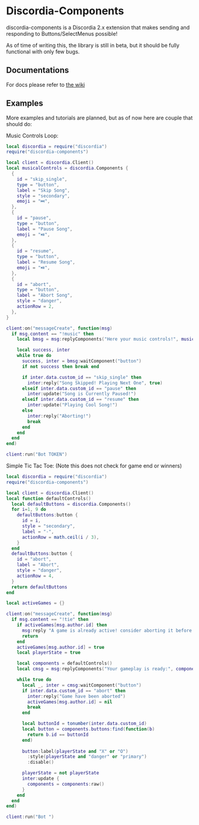 # Discordia-Components
discordia-components is a Discordia 2.x extension that makes sending and responding to Buttons/SelectMenus possible!

As of time of writing this, the library is still in beta, but it should be fully functional with only few bugs.

## Documentations
For docs please refer to [the wiki](https://github.com/Bilal2453/discordia-components/wiki)

## Examples
More examples and tutorials are planned, but as of now here are couple that should do:

Music Controls Loop:
```lua
local discordia = require("discordia")
require("discordia-components")

local client = discordia.Client()
local musicalControls = discordia.Components {
  {
    id = "skip_single",
    type = "button",
    label = "Skip Song",
    style = "secondary",
    emoji = "⏭️",
  },
  {
    id = "pause",
    type = "button",
    label = "Pause Song",
    emoji = "⏯️",
  },
  {
    id = "resume",
    type = "button",
    label = "Resume Song",
    emoji = "⏯️",
  },
  {
    id = "abort",
    type = "button",
    label = "Abort Song",
    style = "danger",
    actionRow = 2,
  },
}

client:on("messageCreate", function(msg)
  if msg.content == "!music" then
    local bmsg = msg:replyComponents("Here your music controls!", musicalControls)

    local success, inter
    while true do
      success, inter = bmsg:waitComponent("button")
      if not success then break end

      if inter.data.custom_id == "skip_single" then
        inter:reply("Song Skipped! Playing Next One", true)
      elseif inter.data.custom_id == "pause" then
        inter:update("Song is Currently Paused!")
      elseif inter.data.custom_id == "resume" then
        inter:update("Playing Cool Song!")
      else
        inter:reply("Aborting!")
        break
      end
    end
  end
end)

client:run("Bot TOKEN")
```

Simple Tic Tac Toe: (Note this does not check for game end or winners)
```lua
local discordia = require("discordia")
require("discordia-components")

local client = discordia.Client()
local function defaultControls()
  local defaultButtons = discordia.Components()
  for i=1, 9 do
    defaultButtons:button {
      id = i,
      style = "secondary",
      label = "-",
      actionRow = math.ceil(i / 3),
    }
  end
  defaultButtons:button {
    id = "abort",
    label = "Abort",
    style = "danger",
    actionRow = 4,
  }
  return defaultButtons
end

local activeGames = {}

client:on("messageCreate", function(msg)
  if msg.content == "!tie" then
    if activeGames[msg.author.id] then
      msg:reply "A game is already active! consider aborting it before starting a new one"
      return
    end
    activeGames[msg.author.id] = true
    local playerState = true

    local components = defaultControls()
    local cmsg = msg:replyComponents("Your gameplay is ready:", components)

    while true do
      local _, inter = cmsg:waitComponent("button")
      if inter.data.custom_id == "abort" then
        inter:reply("Game have been aborted")
        activeGames[msg.author.id] = nil
        break
      end

      local buttonId = tonumber(inter.data.custom_id)
      local button = components.buttons:find(function(b)
        return b.id == buttonId
      end)
      
      button:label(playerState and "X" or "O")
        :style(playerState and "danger" or "primary")
        :disable()

      playerState = not playerState
      inter:update {
        components = components:raw()
      }
    end
  end
end)

client:run("Bot ")
```
